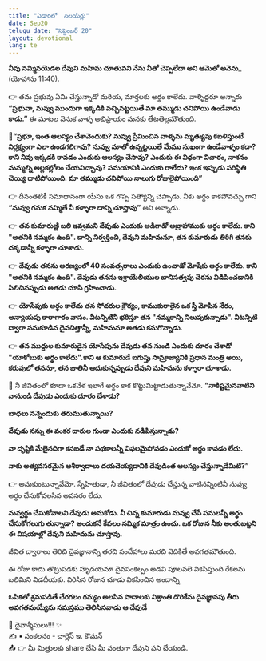```yaml
---
title: "ఎడారిలో  సెలయేర్లు"
date: Sep20
telugu_date: "సెప్టెంబర్ 20"
layout: devotional
lang: te
---
```


**నీవు నమ్మినయెడల దేవుని మహిమ చూతువని నేను నీతో చెప్పలేదా  అని ఆమెతో అనెను**_ (యోహాను 11:40).

👉 తమ ప్రభువు ఏమి చేస్తున్నాడో మరియ, మార్తలకు అర్థం కాలేదు. వాళ్ళిద్దరూ అన్నారు **“ప్రభువా, నువ్వు ముందుగా ఇక్కడికి వచ్చినట్టయితే మా తమ్ముడు చనిపోయి ఉండేవాడు కాడు.”** ఈ మాటల వెనుక వాళ్ళ అభిప్రాయం మనకు తేటతెల్లమౌతుంది.

**📖“ప్రభూ, ఇంత ఆలస్యం చేశావెందుకు? నువ్వు ప్రేమించిన వాళ్ళను మృత్యువు కబళిస్తుంటే నిర్లక్ష్యంగా ఎలా ఉండగలిగావు? నువ్వు మాతో ఉన్నట్టయితే మేము సుఖంగా ఉండేవాళ్ళం కదా? కాని నీవు ఇక్కడకి రావడం ఎందుకు ఆలస్యం చేసావు? ఎందుకు ఈ విధంగా విచారం, నాశనం మమ్మల్ని అల్లకల్లోలం చేయనిచ్చావు? సమయానికి ఎందుకు రాలేదు? ఇంక ఇప్పుడు పరిస్థితి చెయ్యి దాటిపోయింది. మా తమ్ముడు చనిపోయి నాలుగు రోజులైపోయింది”**

👉 దీనంతటికీ సమాధానంగా యేసు ఒక గొప్ప సత్యాన్ని చెప్పాడు. నీకు అర్ధం కాకపోవచ్చు గాని 
**“నువ్వు గనుక నమ్మితే నీ కళ్ళారా దాన్ని చూస్తావు”** అని అన్నాడు. 

👉 **తన కుమారుణ్ణి బలి ఇవ్వమని దేవుడు ఎందుకు అడిగాడో అబ్రాహాముకు అర్థం కాలేదు. కాని "అతనికి నమ్మకం ఉంది". దాన్ని నిర్వర్తించి, దేవుని మహిమనూ, తన కుమారుడు తిరిగి తనకు దక్కడాన్నీ కళ్ళారా చూశాడు.**

👉 **దేవుడు తనను అరణ్యంలో 40 సంవత్సరాలు ఎందుకు ఉంచాడో మోషేకు అర్థం కాలేదు. కాని "అతనికి నమ్మకం ఉంది". దేవుడు తనను ఇశ్రాయేలీయుల బానిసత్వపు చెరను విడిపించడానికి పిలిచినప్పుడు అతడు చూసి గ్రహించాడు.**

👉 **యోసేపుకు అర్థం కాలేదు తన సోదరుల క్రౌర్యం, కాముకురాలైన ఒక స్త్రీ మోపిన నేరం, అన్యాయపు కారాగారం వాసం. వీటన్నిటినీ భరిస్తూ తన "నమ్మకాన్ని నిలుపుకున్నాడు". వీటన్నిటి ద్వారా సమకూడిన దైవచిత్తాన్నీ, మహిమనూ అతడు కనుగొన్నాడు.** 

👉 **తన ముద్దుల కుమారుడైన యోసేపును దేవుడు తన నుండి ఎందుకు దూరం చేశాడో "యాకోబుకు అర్థం కాలేదు".కాని ఆ కుమారుడే ఐగుప్తు సామ్రాజ్యానికి ప్రధాన మంత్రి అయి, కరువులో తననూ, తన జాతినీ ఆదుకున్నప్పుడు దేవుని మహిమను కళ్ళారా చూశాడు.**

🔺 నీ జీవితంలో కూడా ఒకవేళ ఇలాగే అర్థం కాక కొట్టుమిట్టాడుతున్నావేమో. **“నాకిష్టమైనవాటిని నానుండి దేవుడు ఎందుకు దూరం చేశాడు?**

 **బాధలు నన్నెందుకు తరుముతున్నాయి?**

 **దేవుడు నన్ను ఈ వంకర దారుల గుండా ఎందుకు నడిపిస్తున్నాడు?**

 **నా దృష్టికి మేలైనదిగా కనబడే నా పథకాలన్నీ విఫలమైపోవడం ఎందుకో అర్థం కావడం లేదు.**

 **నాకు అత్యవసరమైన ఆశీర్వాదాలు దయచెయ్యడానికి దేవుడింత  ఆలస్యం చేస్తున్నాడేమిటి?”**

👉 అనుకుంటున్నావేమో. స్నేహితుడా, నీ జీవితంలో దేవుడు చేస్తున్న వాటినన్నింటినీ నువ్వు అర్థం చేసుకోవలసిన అవసరం లేదు. 

**నువ్వర్థం చేసుకోవాలని దేవుడు అనుకోడు. నీ చిన్న కుమారుడు నువ్వు చేసే పనులన్నీ అర్థం చేసుకోగలుగు తున్నాడా? అందుకనే కేవలం నమ్మిక మాత్రం ఉంచు. ఒక రోజున నీకు అంతుబట్టని ఈ విషయాల్లో దేవుని మహిమను చూస్తావు.**

జీవిత ద్వారాలు తెరిచి దైవజ్ఞానాన్ని తరచి సందేహాలు మరచి వెదికితే అవగతమౌతుంది.

ఈ రోజు కాదు తొట్రుపడకు హృదయమా దైవసంకల్పం అడవి పూలవలె వికసిస్తుంది రేకలను బలిమిని విడదీయకు. విరిసిన రోజున చూడు వికసించిన అందాన్ని

**ఓపికతో శ్రమపడితే చేరగలం గమ్యం అలసిన పాదాలకు విశ్రాంతి దొరికేను దైవజ్ఞానపు తీరు అవగతమయ్యేను సమస్తము తెలిసినవాడు ఆ దేవుడే**

<div class="blessing">🙏 <span class="bless-text">దైవాశ్శీసులు!!!</span> ✨</div>

<div class="credit">✍️ <span class="credit-text">▪ సంకలనం - చార్లెస్ ఇ. కౌమన్</span></div>
 
<div class="share">📤 👉 <span class="share-text">మీ మిత్రులకు share చేసి మీ వంతుగా దేవుని పని చేయండి.</span></div>
